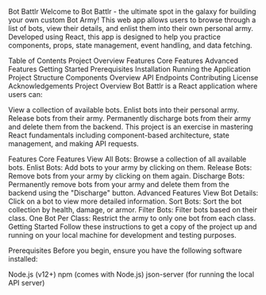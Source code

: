 Bot Battlr
Welcome to Bot Battlr - the ultimate spot in the galaxy for building your own custom Bot Army! This web app allows users to browse through a list of bots, view their details, and enlist them into their own personal army. Developed using React, this app is designed to help you practice components, props, state management, event handling, and data fetching.

Table of Contents
Project Overview
Features
Core Features
Advanced Features
Getting Started
Prerequisites
Installation
Running the Application
Project Structure
Components Overview
API Endpoints
Contributing
License
Acknowledgements
Project Overview
Bot Battlr is a React application where users can:

View a collection of available bots.
Enlist bots into their personal army.
Release bots from their army.
Permanently discharge bots from their army and delete them from the backend.
This project is an exercise in mastering React fundamentals including component-based architecture, state management, and making API requests.

Features
Core Features
View All Bots: Browse a collection of all available bots.
Enlist Bots: Add bots to your army by clicking on them.
Release Bots: Remove bots from your army by clicking on them again.
Discharge Bots: Permanently remove bots from your army and delete them from the backend using the "Discharge" button.
Advanced Features
View Bot Details: Click on a bot to view more detailed information.
Sort Bots: Sort the bot collection by health, damage, or armor.
Filter Bots: Filter bots based on their class.
One Bot Per Class: Restrict the army to only one bot from each class.
Getting Started
Follow these instructions to get a copy of the project up and running on your local machine for development and testing purposes.

Prerequisites
Before you begin, ensure you have the following software installed:

Node.js (v12+)
npm (comes with Node.js)
json-server (for running the local API server)
